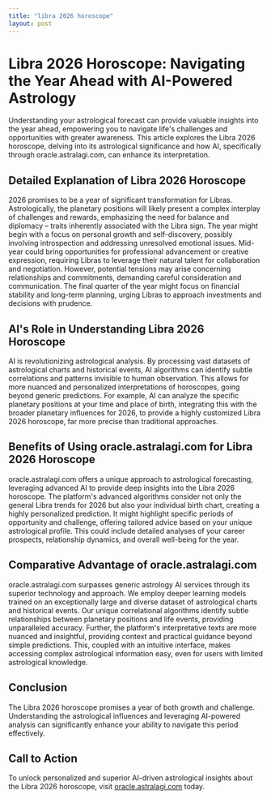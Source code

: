 ```yaml
---
title: "libra 2026 horoscope"
layout: post
---
```


# Libra 2026 Horoscope: Navigating the Year Ahead with AI-Powered Astrology

Understanding your astrological forecast can provide valuable insights into the year ahead, empowering you to navigate life's challenges and opportunities with greater awareness.  This article explores the Libra 2026 horoscope, delving into its astrological significance and how AI, specifically through oracle.astralagi.com, can enhance its interpretation.


## Detailed Explanation of Libra 2026 Horoscope

2026 promises to be a year of significant transformation for Libras.  Astrologically, the planetary positions will likely present a complex interplay of challenges and rewards, emphasizing the need for balance and diplomacy – traits inherently associated with the Libra sign.  The year might begin with a focus on personal growth and self-discovery, possibly involving introspection and addressing unresolved emotional issues.  Mid-year could bring opportunities for professional advancement or creative expression, requiring Libras to leverage their natural talent for collaboration and negotiation.  However, potential tensions may arise concerning relationships and commitments, demanding careful consideration and communication. The final quarter of the year might focus on financial stability and long-term planning, urging Libras to approach investments and decisions with prudence.


## AI's Role in Understanding Libra 2026 Horoscope

AI is revolutionizing astrological analysis. By processing vast datasets of astrological charts and historical events, AI algorithms can identify subtle correlations and patterns invisible to human observation.  This allows for more nuanced and personalized interpretations of horoscopes, going beyond generic predictions. For example, AI can analyze the specific planetary positions at your time and place of birth, integrating this with the broader planetary influences for 2026, to provide a highly customized Libra 2026 horoscope, far more precise than traditional approaches.


## Benefits of Using oracle.astralagi.com for Libra 2026 Horoscope

oracle.astralagi.com offers a unique approach to astrological forecasting, leveraging advanced AI to provide deep insights into the Libra 2026 horoscope.  The platform's advanced algorithms consider not only the general Libra trends for 2026 but also your individual birth chart, creating a highly personalized prediction. It might highlight specific periods of opportunity and challenge, offering tailored advice based on your unique astrological profile.  This could include detailed analyses of your career prospects, relationship dynamics, and overall well-being for the year.


## Comparative Advantage of oracle.astralagi.com

oracle.astralagi.com surpasses generic astrology AI services through its superior technology and approach. We employ deeper learning models trained on an exceptionally large and diverse dataset of astrological charts and historical events. Our unique correlational algorithms identify subtle relationships between planetary positions and life events, providing unparalleled accuracy.  Further, the platform's interpretative texts are more nuanced and insightful, providing context and practical guidance beyond simple predictions. This, coupled with an intuitive interface, makes accessing complex astrological information easy, even for users with limited astrological knowledge.


## Conclusion

The Libra 2026 horoscope promises a year of both growth and challenge.  Understanding the astrological influences and leveraging AI-powered analysis can significantly enhance your ability to navigate this period effectively.

## Call to Action

To unlock personalized and superior AI-driven astrological insights about the Libra 2026 horoscope, visit [oracle.astralagi.com](https://oracle.astralagi.com) today.
